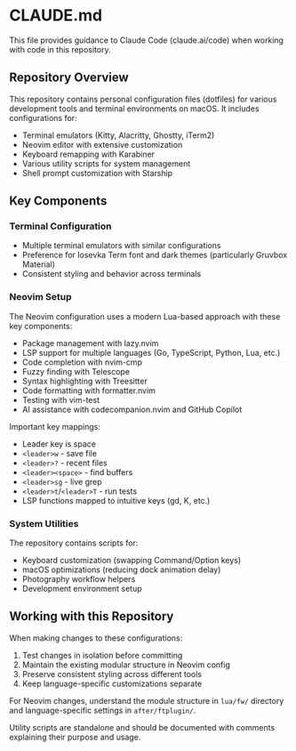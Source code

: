 # CLAUDE.md

This file provides guidance to Claude Code (claude.ai/code) when working with code in this repository.

## Repository Overview

This repository contains personal configuration files (dotfiles) for various development tools and terminal environments on macOS. It includes configurations for:

- Terminal emulators (Kitty, Alacritty, Ghostty, iTerm2)
- Neovim editor with extensive customization
- Keyboard remapping with Karabiner
- Various utility scripts for system management
- Shell prompt customization with Starship

## Key Components

### Terminal Configuration

- Multiple terminal emulators with similar configurations
- Preference for Iosevka Term font and dark themes (particularly Gruvbox Material)
- Consistent styling and behavior across terminals

### Neovim Setup

The Neovim configuration uses a modern Lua-based approach with these key components:

- Package management with lazy.nvim
- LSP support for multiple languages (Go, TypeScript, Python, Lua, etc.)
- Code completion with nvim-cmp
- Fuzzy finding with Telescope
- Syntax highlighting with Treesitter
- Code formatting with formatter.nvim
- Testing with vim-test
- AI assistance with codecompanion.nvim and GitHub Copilot

Important key mappings:
- Leader key is space
- `<leader>w` - save file
- `<leader>?` - recent files
- `<leader><space>` - find buffers
- `<leader>sg` - live grep
- `<leader>t`/`<leader>T` - run tests
- LSP functions mapped to intuitive keys (gd, K, etc.)

### System Utilities

The repository contains scripts for:
- Keyboard customization (swapping Command/Option keys)
- macOS optimizations (reducing dock animation delay)
- Photography workflow helpers
- Development environment setup

## Working with this Repository

When making changes to these configurations:

1. Test changes in isolation before committing
2. Maintain the existing modular structure in Neovim config
3. Preserve consistent styling across different tools
4. Keep language-specific customizations separate

For Neovim changes, understand the module structure in `lua/fw/` directory and language-specific settings in `after/ftplugin/`.

Utility scripts are standalone and should be documented with comments explaining their purpose and usage.